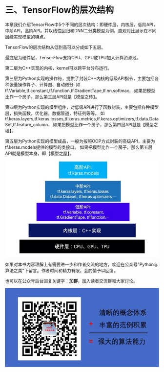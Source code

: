 # 三、TensorFlow的层次结构


本章我们介绍TensorFlow中5个不同的层次结构：即硬件层，内核层，低阶API，中阶API，高阶API。并以线性回归和DNN二分类模型为例，直观对比展示在不同层级实现模型的特点。

TensorFlow的层次结构从低到高可以分成如下五层。

最底层为硬件层，TensorFlow支持CPU、GPU或TPU加入计算资源池。

第二层为C++实现的内核，kernel可以跨平台分布运行。

第三层为Python实现的操作符，提供了封装C++内核的低级API指令，主要包括各种张量操作算子、计算图、自动微分.
如tf.Variable,tf.constant,tf.function,tf.GradientTape,tf.nn.softmax...
如果把模型比作一个房子，那么第三层API就是【模型之砖】。

第四层为Python实现的模型组件，对低级API进行了函数封装，主要包括各种模型层，损失函数，优化器，数据管道，特征列等等。
如tf.keras.layers,tf.keras.losses,tf.keras.metrics,tf.keras.optimizers,tf.data.DataSet,tf.feature_column...
如果把模型比作一个房子，那么第四层API就是【模型之墙】。

第五层为Python实现的模型成品，一般为按照OOP方式封装的高级API，主要为tf.keras.models提供的模型的类接口。
如果把模型比作一个房子，那么第五层API就是模型本身，即【模型之屋】。


<img src="../../data/tensorflow_structure.jpg">


如果对本书内容理解上有需要进一步和作者交流的地方，欢迎在公众号"Python与算法之美"下留言。作者时间和精力有限，会酌情予以回复。

也可以在公众号后台回复关键字：**加群**，加入读者交流群和大家讨论。

![image.png](../../data/Python与算法之美logo.jpg)
